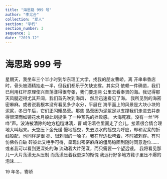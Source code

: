 ```yaml
---
title: "海思路 999 号"
author: "李尤台"
collection: "爱人"
section: "学朽"
section_number: 3
sequence: 1
date: "2019-12"
---
```


# 海思路 999 号

星期天，我坐车三个半小时到华东理工大学，找我的朋友曹峤。离
开串串香店时，骨头被酒精抽走一半，但我们都乐于欠缺支撑。其实只
依赖一件确凿，我们已利用杠杆原理使兴奋荡漾得很夸张，我们要走两
公里去看奉贤的海。我记得那天风腿迈得尤其开阔，我们首先吹到海风，
然后迅速看见了海。
我所见到的海密密麻麻。或者说我根本没有看见多少水分，平展在
海平面上的风景是大块小块的泥浆，冬日午后，它们正闪耀晶莹。那些
晶莹因为泥浆足以支撑我们走进去并走得很深而如镜花水月般此刻提供
了一种预先的挫败感。
大海死寂。没有一丝“哗哗”声。波涛被清除的地方粗糙淋漓，曹
峤沿着往里面走了会儿，接着很合情合理地大叫起来。天空压下金光缓
慢地摇曳，失去浪水的摇曳为呼应，却和泥浆的折线般配，也同样是很
亮、很刺眼的一嗓子。我在岸边松垮着，不时被刺穿。有时仿佛各自破
碎彼此又唾手可得，呈现出密密麻麻的僵局稳固到随时同意逊位......
或者我可以看到更深处的海
流动着大片荡漾，而只需要一个望远镜。
我将看见那儿一大片荡漾无从压制
而荡漾压着我更深的惭愧
我远行好多地方鞋子里压不爆的泡沫......

19 年冬，寄峤
